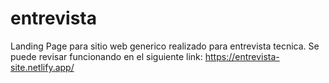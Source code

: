 # entrevista

Landing Page para sitio web generico realizado para entrevista tecnica.
Se puede revisar funcionando en el siguiente link: https://entrevista-site.netlify.app/
